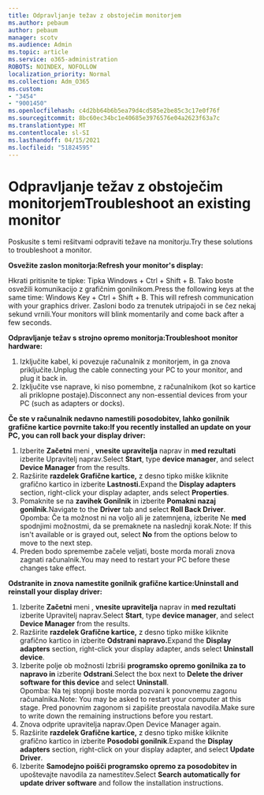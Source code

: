 ```yaml
---
title: Odpravljanje težav z obstoječim monitorjem
ms.author: pebaum
author: pebaum
manager: scotv
ms.audience: Admin
ms.topic: article
ms.service: o365-administration
ROBOTS: NOINDEX, NOFOLLOW
localization_priority: Normal
ms.collection: Adm_O365
ms.custom:
- "3454"
- "9001450"
ms.openlocfilehash: c4d2bb64b6b5ea79d4cd585e2be85c3c17e0f76f
ms.sourcegitcommit: 8bc60ec34bc1e40685e3976576e04a2623f63a7c
ms.translationtype: MT
ms.contentlocale: sl-SI
ms.lasthandoff: 04/15/2021
ms.locfileid: "51824595"
---
```

# <a name="troubleshoot-an-existing-monitor"></a><span data-ttu-id="22c4b-102">Odpravljanje težav z obstoječim monitorjem</span><span class="sxs-lookup"><span data-stu-id="22c4b-102">Troubleshoot an existing monitor</span></span>

<span data-ttu-id="22c4b-103">Poskusite s temi rešitvami odpraviti težave na monitorju.</span><span class="sxs-lookup"><span data-stu-id="22c4b-103">Try these solutions to troubleshoot a monitor.</span></span> 

<span data-ttu-id="22c4b-104">**Osvežite zaslon monitorja:**</span><span class="sxs-lookup"><span data-stu-id="22c4b-104">**Refresh your monitor's display:**</span></span>

<span data-ttu-id="22c4b-105">Hkrati pritisnite te tipke: Tipka Windows + Ctrl + Shift + B. Tako boste osvežili komunikacijo z grafičnim gonilnikom.</span><span class="sxs-lookup"><span data-stu-id="22c4b-105">Press the following keys at the same time: Windows Key  + Ctrl + Shift + B. This will refresh communication with your graphics driver.</span></span> <span data-ttu-id="22c4b-106">Zasloni bodo za trenutek utripajoči in se čez nekaj sekund vrnili.</span><span class="sxs-lookup"><span data-stu-id="22c4b-106">Your monitors will blink momentarily and come back after a few seconds.</span></span>

<span data-ttu-id="22c4b-107">**Odpravljanje težav s strojno opremo monitorja:**</span><span class="sxs-lookup"><span data-stu-id="22c4b-107">**Troubleshoot monitor hardware:**</span></span>

1. <span data-ttu-id="22c4b-108">Izključite kabel, ki povezuje računalnik z monitorjem, in ga znova priključite.</span><span class="sxs-lookup"><span data-stu-id="22c4b-108">Unplug the cable connecting your PC to your monitor, and plug it back in.</span></span>
2. <span data-ttu-id="22c4b-109">Izključite vse naprave, ki niso pomembne, z računalnikom (kot so kartice ali priklopne postaje).</span><span class="sxs-lookup"><span data-stu-id="22c4b-109">Disconnect any non-essential devices from your PC (such as adapters or docks).</span></span>

<span data-ttu-id="22c4b-110">**Če ste v računalnik nedavno namestili posodobitev, lahko gonilnik grafične kartice povrnite tako:**</span><span class="sxs-lookup"><span data-stu-id="22c4b-110">**If you recently installed an update on your PC, you can roll back your display driver:**</span></span>

1. <span data-ttu-id="22c4b-111">Izberite **Začetni** meni , **vnesite upravitelja** naprav in **med rezultati** izberite Upravitelj naprav.</span><span class="sxs-lookup"><span data-stu-id="22c4b-111">Select **Start**, type **device manager**, and select **Device Manager** from the results.</span></span>
2. <span data-ttu-id="22c4b-112">Razširite **razdelek Grafične kartice,** z desno tipko miške kliknite grafično kartico in izberite **Lastnosti.**</span><span class="sxs-lookup"><span data-stu-id="22c4b-112">Expand the **Display adapters** section, right-click your display adapter, ands select **Properties**.</span></span>
3. <span data-ttu-id="22c4b-113">Pomaknite se na **zavihek Gonilnik** in izberite **Pomakni nazaj gonilnik**.</span><span class="sxs-lookup"><span data-stu-id="22c4b-113">Navigate to the **Driver** tab and select **Roll Back Driver**.</span></span> <br>
<span data-ttu-id="22c4b-114">Opomba: Če ta možnost ni na voljo ali je zatemnjena, izberite Ne **med** spodnjimi možnostmi, da se premaknete na naslednji korak.</span><span class="sxs-lookup"><span data-stu-id="22c4b-114">Note: If this isn't available or is grayed out, select **No** from the options below to move to the next step.</span></span>
4. <span data-ttu-id="22c4b-115">Preden bodo spremembe začele veljati, boste morda morali znova zagnati računalnik.</span><span class="sxs-lookup"><span data-stu-id="22c4b-115">You may need to restart your PC before these changes take effect.</span></span>

<span data-ttu-id="22c4b-116">**Odstranite in znova namestite gonilnik grafične kartice:**</span><span class="sxs-lookup"><span data-stu-id="22c4b-116">**Uninstall and reinstall your display driver:**</span></span>

1. <span data-ttu-id="22c4b-117">Izberite **Začetni** meni , **vnesite upravitelja** naprav in **med rezultati** izberite Upravitelj naprav.</span><span class="sxs-lookup"><span data-stu-id="22c4b-117">Select **Start**, type **device manager**, and select **Device Manager** from the results.</span></span>
2. <span data-ttu-id="22c4b-118">Razširite **razdelek Grafične kartice,** z desno tipko miške kliknite grafično kartico in izberite **Odstrani napravo.**</span><span class="sxs-lookup"><span data-stu-id="22c4b-118">Expand the **Display adapters** section, right-click your display adapter, ands select **Uninstall device**.</span></span> 
3. <span data-ttu-id="22c4b-119">Izberite polje ob možnosti Izbriši **programsko opremo gonilnika za to napravo in** izberite **Odstrani**.</span><span class="sxs-lookup"><span data-stu-id="22c4b-119">Select the box next to **Delete the driver software for this device** and select **Uninstall**.</span></span><br>
<span data-ttu-id="22c4b-120">Opomba: Na tej stopnji boste morda pozvani k ponovnemu zagonu računalnika.</span><span class="sxs-lookup"><span data-stu-id="22c4b-120">Note: You may be asked to restart your computer at this stage.</span></span> <span data-ttu-id="22c4b-121">Pred ponovnim zagonom si zapišite preostala navodila.</span><span class="sxs-lookup"><span data-stu-id="22c4b-121">Make sure to write down the remaining instructions before you restart.</span></span>
4. <span data-ttu-id="22c4b-122">Znova odprite upravitelja naprav.</span><span class="sxs-lookup"><span data-stu-id="22c4b-122">Open Device Manager again.</span></span>
5. <span data-ttu-id="22c4b-123">Razširite **razdelek Grafične kartice,** z desno tipko miške kliknite grafično kartico in izberite **Posodobi gonilnik**.</span><span class="sxs-lookup"><span data-stu-id="22c4b-123">Expand the **Display adapters** section, right-click on your display adapter, and select **Update Driver**.</span></span>
6. <span data-ttu-id="22c4b-124">Izberite **Samodejno poišči programsko opremo za posodobitev in** upoštevajte navodila za namestitev.</span><span class="sxs-lookup"><span data-stu-id="22c4b-124">Select **Search automatically for update driver software** and follow the installation instructions.</span></span>